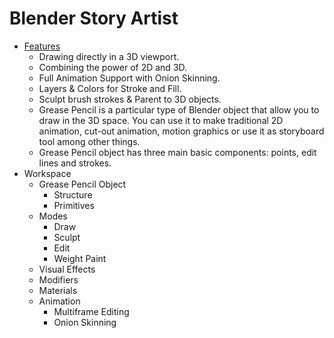 # Blender Story Artist
- [Features](<https://www.blender.org/features/story-artist/>)
    - Drawing directly in a 3D viewport.
    - Combining the power of 2D and 3D.
    - Full Animation Support with Onion Skinning.
    - Layers & Colors for Stroke and Fill.
    - Sculpt brush strokes & Parent to 3D objects.
    - Grease Pencil is a particular type of Blender object that allow you to draw in the 3D space. You can use it to make traditional 2D animation, cut-out animation, motion graphics or use it as storyboard tool among other things.
    - Grease Pencil object has three main basic components: points, edit lines and strokes.
- Workspace
    - Grease Pencil Object
        - Structure
        - Primitives
    - Modes
        - Draw
        - Sculpt
        - Edit
        - Weight Paint
    - Visual Effects
    - Modifiers
    - Materials
    - Animation
        - Multiframe Editing
        - Onion Skinning
